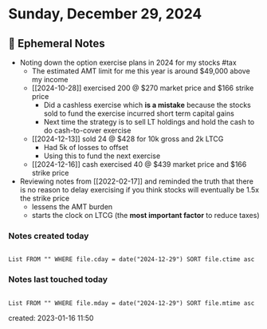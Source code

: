 # Sunday, December 29, 2024

## 📝 Ephemeral Notes

- Noting down the option exercise plans in 2024 for my stocks #tax
	- The estimated AMT limit for me this year is around $49,000 above my income
	- [[2024-10-28]] exercised 200 @ $270 market price and $166 strike price
		- Did a cashless exercise which **is a mistake** because the stocks sold to fund the exercise incurred short term capital gains
		- Next time the strategy is to sell LT holdings and hold the cash to do cash-to-cover exercise
	- [[2024-12-13]] sold 24 @ $428 for 10k gross and 2k LTCG
		- Had 5k of losses to offset 
		- Using this to fund the next exercise
	- [[2024-12-16]] cash exercised 40 @ $439 market price and $166 strike price
- Reviewing notes from [[2022-02-17]] and reminded the truth that there is no reason to delay exercising if you think stocks will eventually be 1.5x the strike price
	- lessens the AMT burden 
	- starts the clock on LTCG (the **most important factor** to reduce taxes)

### Notes created today

```dataview

List FROM "" WHERE file.cday = date("2024-12-29") SORT file.ctime asc

```

### Notes last touched today

```dataview

List FROM "" WHERE file.mday = date("2024-12-29") SORT file.mtime asc

```

created: 2023-01-16 11:50

